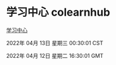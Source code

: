 # 学习中心 colearnhub
[学习中心](http://59.174.26.18:56308/colearnhub/)

2022年 04月 13日 星期三 00:30:01 CST

2022年 04月 12日 星期二 16:30:01 GMT
